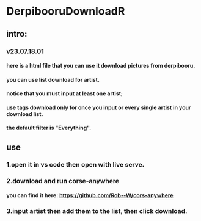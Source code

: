 # DerpibooruDownloadR
## intro:
### v23.07.18.01
#### here is a html file that you can use it download pictures from derpibooru.
#### you can use list download for artist.
#### notice that you must input at least one artist;
#### use tags download only for once you input or every single artist in your download list.

#### the default filter is "Everything".

## use
### 1.open it in vs code then open with live serve.
### 2.download and run corse-anywhere
#### you can find it here: https://github.com/Rob--W/cors-anywhere
### 3.input artist then add them to the list, then click download.
